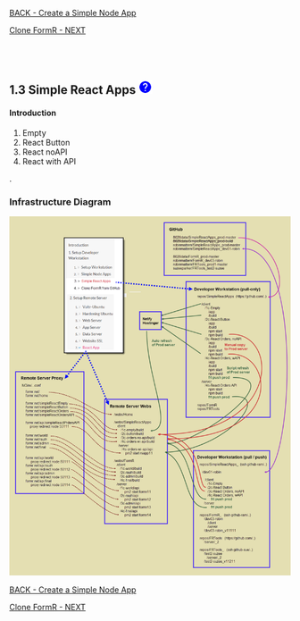 
<!-- ------------------------------------------------------------------------- -->

<div class="page-back">

[BACK - Create a Simple Node App](/Setup/fr0102_Simple-Node-Apps.md)
</div><div class="page-next">

[Clone FormR - NEXT](/Setup/fr0103_Clone-FormR.md)
</div><div style="margin-top:35px">&nbsp;</div>
 
<!-- ------------------------------------------------------------------------- -->

## 1.3 Simple React Apps [<img src="../assets/mdi-question-mark-circle-blue.svg" style="width:25px; block:inline;">](../Setup/purposes/pfr0102_Simple-React-Apps.md)


#### Introduction

1. Empty
2. React Button
3. React noAPI
4. React with API

  . 
### Infrastructure Diagram
![Simple-React-Apps-Infrastructure](images/fr0102-51_Simple-React-Apps-Infrastructure.png "Simple-React-Apps-Infrastructure")

<!-- ------------------------------------------------------------------------- -->

<div class="page-back">

[BACK - Create a Simple Node App](/Setup/fr0102_Simple-Node-Apps.md)
</div><div class="page-next">

[Clone FormR - NEXT](/Setup/fr0103_Clone-FormR.md)
</div>
<!-- ------------------------------------------------------------------------- -->
